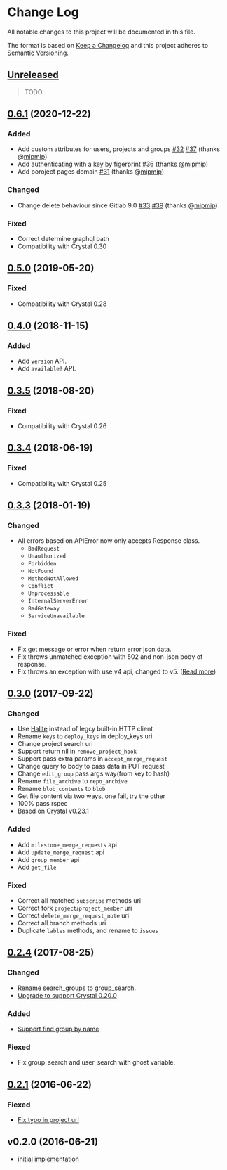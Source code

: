 # Change Log

All notable changes to this project will be documented in this file.

The format is based on [Keep a Changelog](http://keepachangelog.com/en/1.0.0/)
and this project adheres to [Semantic Versioning](http://semver.org/spec/v2.0.0.html).

## [Unreleased]

> TODO

## [0.6.1] (2020-12-22)

### Added

- Add custom attributes for users, projects and groups [#32](https://github.com/icyleaf/gitlab.cr/issues/32) [#37](https://github.com/icyleaf/gitlab.cr/issues/37) (thanks @[mipmip](https://github.com/mipmip))
- Add authenticating with a key by figerprint [#36](https://github.com/icyleaf/gitlab.cr/issues/36) (thanks @[mipmip](https://github.com/mipmip))
- Add poroject pages domain [#31](https://github.com/icyleaf/gitlab.cr/issues/31) (thanks @[mipmip](https://github.com/mipmip))

### Changed

- Change delete behaviour since Gitlab 9.0 [#33](https://github.com/icyleaf/gitlab.cr/issues/33) [#39](https://github.com/icyleaf/gitlab.cr/issues/39) (thanks @[mipmip](https://github.com/mipmip))

### Fixed

- Correct determine graphql path
- Compatibility with Crystal 0.30

## [0.5.0] (2019-05-20)

### Fixed

- Compatibility with Crystal 0.28

## [0.4.0] (2018-11-15)

### Added

- Add `version` API.
- Add `available?` API.

## [0.3.5] (2018-08-20)

### Fixed

- Compatibility with Crystal 0.26

## [0.3.4] (2018-06-19)

### Fixed

- Compatibility with Crystal 0.25

## [0.3.3] (2018-01-19)

### Changed

- All errors based on APIError now only accepts Response class.
  - `BadRequest`
  - `Unauthorized`
  - `Forbidden`
  - `NotFound`
  - `MethodNotAllowed`
  - `Conflict`
  - `Unprocessable`
  - `InternalServerError`
  - `BadGateway`
  - `ServiceUnavailable`

### Fixed

- Fix get message or error when return error json data.
- Fix throws unmatched exception with 502 and non-json body of response.
- Fix throws an exception with use v4 api, changed to v5. ([Read more](https://docs.gitlab.com/ce/api/README.html#road-to-graphql))

## [0.3.0] (2017-09-22)

### Changed

- Use [Halite](https://github.com/icyleaf/halite) instead of legcy built-in HTTP client
- Rename `keys` to `deploy_keys` in deploy_keys uri
- Change project search uri
- Support return nil in `remove_project_hook`
- Support pass extra params in `accept_merge_request`
- Change query to body to pass data in PUT request
- Change `edit_group` pass args way(from key to hash)
- Rename `file_archive` to `repo_archive`
- Rename `blob_contents` to `blob`
- Get file content via two ways, one fail, try the other
- 100% pass rspec
- Based on Crystal v0.23.1

### Added

- Add `milestone_merge_requests` api
- Add `update_merge_request` api
- Add `group_member` api
- Add `get_file`

### Fixed

- Correct all matched `subscribe` methods uri
- Correct fork `project`/`project_member` uri
- Correct `delete_merge_request_note` uri
- Correct all branch methods uri
- Duplicate `lables` methods, and rename to `issues`

## [0.2.4] (2017-08-25)

### Changed

- Rename search_groups to group_search.
- [Upgrade to support Crystal 0.20.0](https://github.com/icyleaf/gitlab.cr/commit/acc2b4170b6cb4a2ec339d466d9127b10bdd444b)

### Added

- [Support find group by name](https://github.com/icyleaf/gitlab.cr/commit/b7fd47cc630e2213f19c2653c7cfa275638945fd)

### Fiexed

- Fix group_search and user_search with ghost variable.

## [0.2.1] (2016-06-22)

### Fiexed

- [Fix typo in project url](https://github.com/icyleaf/gitlab.cr/commit/fcd957e18e1ec03fb0c2fc1c422c56b3e826ff14)

## v0.2.0 (2016-06-21)

- [initial implementation](https://github.com/icyleaf/gitlab.cr/issues?q=milestone%3A0.2.0+is%3Aclosed)

[Unreleased]: https://github.com/icyleaf/gitlab.cr/compare/v0.6.1...HEAD
[0.6.1]: https://github.com/icyleaf/gitlab.cr/compare/v0.5.0...v0.6.1
[0.5.0]: https://github.com/icyleaf/gitlab.cr/compare/v0.4.0...v0.5.0
[0.4.0]: https://github.com/icyleaf/gitlab.cr/compare/v0.3.5...v0.4.0
[0.3.5]: https://github.com/icyleaf/gitlab.cr/compare/v0.3.4...v0.3.5
[0.3.4]: https://github.com/icyleaf/gitlab.cr/compare/v0.3.3...v0.3.4
[0.3.3]: https://github.com/icyleaf/gitlab.cr/compare/v0.3.0...v0.3.3
[0.3.0]: https://github.com/icyleaf/gitlab.cr/compare/v0.2.4...v0.3.0
[0.2.4]: https://github.com/icyleaf/gitlab.cr/compare/v0.2.1...v0.2.4
[0.2.1]: https://github.com/icyleaf/gitlab.cr/compare/v0.2.0...v0.2.1
